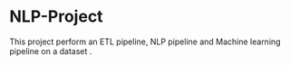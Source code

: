 # NLP-Project
This project perform an ETL pipeline, NLP pipeline and Machine learning pipeline on a dataset .
